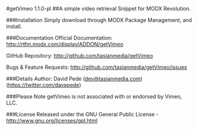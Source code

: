 #getVimeo 1.1.0-pl
##A simple video retrieval Snippet for MODX Revolution.

###Installation
Simply download through MODX Package Management, and install.

###Documentation
Official Documentation:
http://rtfm.modx.com/display/ADDON/getVimeo

GitHub Repository:
http://github.com/tasianmedia/getVimeo

Bugs & Feature Requests:
http://github.com/tasianmedia/getVimeo/issues

###Details
Author: David Pede (dev@tasianmedia.com) (https://twitter.com/davepede)

###Please Note
getVimeo is not associated with or endorsed by Vimeo, LLC.

###License
Released under the GNU General Public License - http://www.gnu.org/licenses/gpl.html